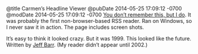 @title Carmen’s Headline Viewer
@pubDate 2014-05-25 17:09:12 -0700
@modDate 2014-05-25 17:09:12 -0700
[You don’t remember this, but I do](https://web.archive.org/web/19991010052722/http://www.vertexdev.com/HeadlineViewer/). It was probably the first non-browser-based RSS reader. Ran on Windows, so I never saw it in action. The page includes screen shots.

It’s easy to think it looked crazy. But it was 1999. This looked like the future. Written by [Jeff Barr](https://twitter.com/jeffbarr). (My reader didn’t appear until 2002.)
